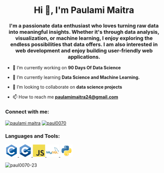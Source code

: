 <h1 align="center">Hi 👋, I'm Paulami Maitra</h1>
<h3 align="center">I'm a passionate data enthusiast who loves turning raw data into meaningful insights. Whether it's through data analysis, visualization, or machine learning, I enjoy exploring the endless possibilities that data offers. I am also interested in web development and enjoy building user-friendly web applications.</h3>

- 🔭 I’m currently working on **90 Days Of Data Science**

- 🌱 I’m currently learning **Data Science and Machine Learning.**

- 👯 I’m looking to collaborate on **data science projects**

- 📫 How to reach me **paulamimaitra24@gmail.com**

<h3 align="left">Connect with me:</h3>
<p align="left">
<a href="https://linkedin.com/in/paulami maitra" target="blank"><img align="center" src="https://raw.githubusercontent.com/rahuldkjain/github-profile-readme-generator/master/src/images/icons/Social/linked-in-alt.svg" alt="paulami maitra" height="30" width="40" /></a>
<a href="https://www.leetcode.com/paul0070" target="blank"><img align="center" src="https://raw.githubusercontent.com/rahuldkjain/github-profile-readme-generator/master/src/images/icons/Social/leet-code.svg" alt="paul0070" height="30" width="40" /></a>
</p>

<h3 align="left">Languages and Tools:</h3>
<p align="left"> <a href="https://www.cprogramming.com/" target="_blank" rel="noreferrer"> <img src="https://raw.githubusercontent.com/devicons/devicon/master/icons/c/c-original.svg" alt="c" width="40" height="40"/> </a> <a href="https://www.w3schools.com/cpp/" target="_blank" rel="noreferrer"> <img src="https://raw.githubusercontent.com/devicons/devicon/master/icons/cplusplus/cplusplus-original.svg" alt="cplusplus" width="40" height="40"/> </a> <a href="https://developer.mozilla.org/en-US/docs/Web/JavaScript" target="_blank" rel="noreferrer"> <img src="https://raw.githubusercontent.com/devicons/devicon/master/icons/javascript/javascript-original.svg" alt="javascript" width="40" height="40"/> </a> <a href="https://www.mysql.com/" target="_blank" rel="noreferrer"> <img src="https://raw.githubusercontent.com/devicons/devicon/master/icons/mysql/mysql-original-wordmark.svg" alt="mysql" width="40" height="40"/> </a> <a href="https://www.python.org" target="_blank" rel="noreferrer"> <img src="https://raw.githubusercontent.com/devicons/devicon/master/icons/python/python-original.svg" alt="python" width="40" height="40"/> </a> </p>

<p><img align="center" src="https://github-readme-streak-stats.herokuapp.com/?user=paul0070-23&" alt="paul0070-23" /></p>

